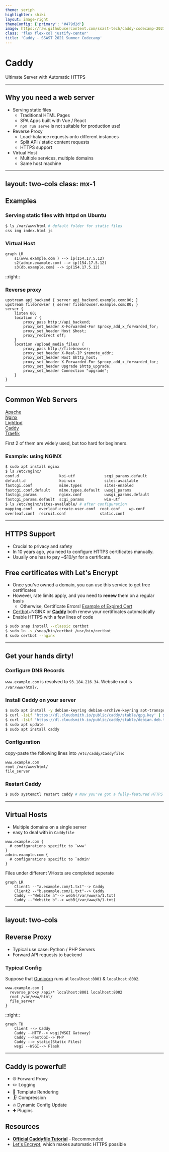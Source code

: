 ```yaml
---
theme: seriph
highlighter: shiki
layout: image-right
themeConfig: {'primary': '#479d2d'}
image: https://raw.githubusercontent.com/ssast-tech/caddy-codecamp-2021/master/images/caddy-circle-lock.svg
class: 'flex flex-col justify-center'
title: 'Caddy - SSAST 2021 Summer Codecamp'
---
```


<div>
<h1>Caddy</h1>
Ultimate Server with Automatic HTTPS
</div>

---

## Why you need a web server

- Serving static files
  - Traditional HTML Pages
  - SPA Apps built with Vue / React
  - `npm run serve` is not suitable for production use!
- Reverse Proxy
  - Load-balance requests onto different instances
  - Split API / static content requests
  - HTTPS support
- Virtual Host
  - Multiple services, multiple domains
  - Same host machine

---
layout: two-cols
class: mx-1
---

## Examples

### Serving static files with httpd on Ubuntu

```sh
$ ls /var/www/html # default folder for static files
css img index.html js
```

### Virtual Host

```mermaid
graph LR
    s1(www.example.com ) --> ip(154.17.5.12)
    s2(admin.example.com) --> ip(154.17.5.12)
    s3(db.example.com) --> ip(154.17.5.12)
```

::right::

### Reverse proxy

```nginx
upstream api_backend { server api_backend.example.com:80; }
upstream filebrowser { server filebrowser.example.com:80; }
server {
    listen 80;
    location / {
        proxy_pass http://api_backend;
        proxy_set_header X-Forwarded-For $proxy_add_x_forwarded_for;
        proxy_set_header Host $host;
        proxy_redirect off;
    }
    location /upload_media_files/ {
        proxy_pass http://filebrowser;
        proxy_set_header X-Real-IP $remote_addr;
        proxy_set_header Host $http_host;
        proxy_set_header X-Forwarded-For $proxy_add_x_forwarded_for;
        proxy_set_header Upgrade $http_upgrade;
        proxy_set_header Connection "upgrade";
    }
}
```

---

## Common Web Servers

<div>
  <div>
    <logos-apache class="inline" /><a href="https://httpd.apache.org/">Apache</a>
  </div>
  <div>
    <logos-nginx class="inline" /> <a href="https://nginx.org/en/">Nginx</a>
  </div>
  <div>
    <logos-lighttpd class="inline" /> <a href="https://www.lighttpd.net/">Lighttpd</a>
  </div>
  <div>
    <vscode-icons-file-type-caddy class="inline" /> <a href="https://caddyserver.com/">Caddy</a>
  </div>
  <div>
    <grommet-icons-golang class="inline" /> <a href="https://traefik.io/traefik/">Traefik</a>
  </div>
</div>

First 2 of them are widely used, but too hard for beginners.

### Example: using NGINX

```bash {4,5,7|9,10,11}
$ sudo apt install nginx
$ ls /etc/nginx/
conf.d                  koi-utf             scgi_params.default
default.d               koi-win             sites-available
fastcgi.conf            mime.types          sites-enabled
fastcgi.conf.default    mime.types.default  uwsgi_params
fastcgi_params          nginx.conf          uwsgi_params.default
fastcgi_params.default  scgi_params         win-utf
$ ls /etc/nginx/sites-available/ # after configuration
mapping.conf   overleaf-create-user.conf  root.conf    wp.conf
overleaf.conf  recruit.conf               static.conf
```

---

## HTTPS Support

- Crucial to privacy and safety
- In 10 years ago, you need to configure HTTPS certificates manually.
- Usually one has to pay ~$10/yr for a certificate.

## Free certificates with Let's Encrypt

- Once you've owned a domain, you can use this service to get free certificates
- However, rate limits apply, and you need to **renew** them on a regular basis
  - Otherwise, Certificate Errors! [Example of Expired Cert](https://expired.badssl.com/)
- [Certbot](https://certbot.eff.org/lets-encrypt/ubuntufocal-nginx)+NGINX or [**Caddy**](https://caddyserver.com/) both renew your certificates automatically
- Enable HTTPS with a few lines of code

```bash
$ sudo snap install --classic certbot
$ sudo ln -s /snap/bin/certbot /usr/bin/certbot
$ sudo certbot --nginx
```

---

## Get your hands dirty!

### Configure DNS Records

`www.example.com` is resolved to `93.184.216.34`. Website root is `/var/www/html/`.

### Install Caddy on your server

```bash
$ sudo apt install -y debian-keyring debian-archive-keyring apt-transport-https
$ curl -1sLf 'https://dl.cloudsmith.io/public/caddy/stable/gpg.key' | sudo apt-key add -
$ curl -1sLf 'https://dl.cloudsmith.io/public/caddy/stable/debian.deb.txt' | sudo tee /etc/apt/sources.list.d/caddy-stable.list
$ sudo apt update
$ sudo apt install caddy
```

### Configuration

copy-paste the following lines into `/etc/caddy/Caddyfile`:
```
www.example.com
root /var/www/html/
file_server
```

### Restart Caddy

```bash
$ sudo systemctl restart caddy # Now you've got a fully-featured HTTPS server!
```

---

## Virtual Hosts

- Multiple domains on a single server
- easy to deal with in `Caddyfile`

```
www.example.com {
  # configurations specific to `www'
}
admin.example.com {
  # configurations specific to `admin'
}
```

Files under different VHosts are completed seperate

```mermaid
graph LR
    Client1 --"a.example.com/1.txt"--> Caddy
    Client2 --"b.example.com/1.txt"--> Caddy
    Caddy --"Website a"--> webA(/var/www/a/1.txt)
    Caddy --"Website b"--> webB(/var/www/b/1.txt)
```

---
layout: two-cols
---

## Reverse Proxy

- Typical use case: Python / PHP Servers
- Forward API requests to backend

### Typical Config

Suppose that [Gunicorn](https://gunicorn.org/) runs at `localhost:8001` & `localhost:8002`.

```
www.example.com {
  reverse_proxy /api/* localhost:8001 localhost:8002
  root /var/www/html/
  file_server
}
```

::right::

```mermaid
graph TD
    Client --> Caddy
    Caddy --HTTP--> wsgi(WSGI Gateway)
    Caddy --FastCGI--> PHP
    Caddy --> static(Static Files)
    wsgi --WSGI--> Flask
```

---

## Caddy is powerful!

- 🌐 Forward Proxy
- ✏️ Logging
- 📗 Template Rendering
- 🗜️ Compression
- 🔥 Dynamic Config Update
- ➕ Plugins

## Resources

- [**Official Caddyfile Tutorial**](https://caddyserver.com/docs/caddyfile-tutorial) - Recommended
- [Let's Encrypt](https://letsencrypt.org/), which makes automatic HTTPS possible